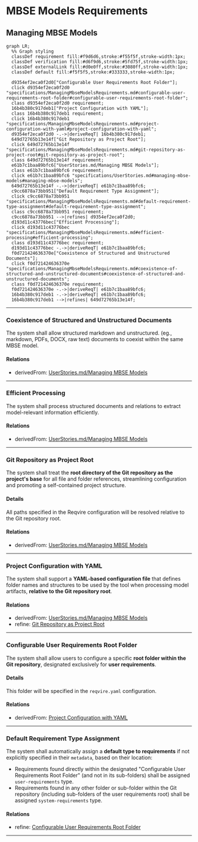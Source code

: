 # MBSE Models Requirements

## Managing MBSE Models
```mermaid
graph LR;
  %% Graph styling
  classDef requirement fill:#f9d6d6,stroke:#f55f5f,stroke-width:1px;
  classDef verification fill:#d6f9d6,stroke:#5fd75f,stroke-width:1px;
  classDef externalLink fill:#d0e0ff,stroke:#3080ff,stroke-width:1px;
  classDef default fill:#f5f5f5,stroke:#333333,stroke-width:1px;

  d9354ef2eca0f2d0["Configurable User Requirements Root Folder"];
  click d9354ef2eca0f2d0 "specifications/ManagingMbseModelsRequirements.md#configurable-user-requirements-root-folder#configurable-user-requirements-root-folder";
  class d9354ef2eca0f2d0 requirement;
  16b4b380c917deb1["Project Configuration with YAML"];
  class 16b4b380c917deb1 requirement;
  click 16b4b380c917deb1 "specifications/ManagingMbseModelsRequirements.md#project-configuration-with-yaml#project-configuration-with-yaml";
  d9354ef2eca0f2d0 -.->|deriveReqT| 16b4b380c917deb1;
  649d72765b13e14f["Git Repository as Project Root"];
  click 649d72765b13e14f "specifications/ManagingMbseModelsRequirements.md#git-repository-as-project-root#git-repository-as-project-root";
  class 649d72765b13e14f requirement;
  e61b7c1baa89bfc6["UserStories.md/Managing MBSE Models"];
  class e61b7c1baa89bfc6 requirement;
  click e61b7c1baa89bfc6 "specifications/UserStories.md#managing-mbse-models#managing-mbse-models";
  649d72765b13e14f -.->|deriveReqT| e61b7c1baa89bfc6;
  c9cc6878a73bb951["Default Requirement Type Assignment"];
  click c9cc6878a73bb951 "specifications/ManagingMbseModelsRequirements.md#default-requirement-type-assignment#default-requirement-type-assignment";
  class c9cc6878a73bb951 requirement;
  c9cc6878a73bb951 -->|refines| d9354ef2eca0f2d0;
  d193d11c43776bec["Efficient Processing"];
  click d193d11c43776bec "specifications/ManagingMbseModelsRequirements.md#efficient-processing#efficient-processing";
  class d193d11c43776bec requirement;
  d193d11c43776bec -.->|deriveReqT| e61b7c1baa89bfc6;
  f0d721424636370e["Coexistence of Structured and Unstructured Documents"];
  click f0d721424636370e "specifications/ManagingMbseModelsRequirements.md#coexistence-of-structured-and-unstructured-documents#coexistence-of-structured-and-unstructured-documents";
  class f0d721424636370e requirement;
  f0d721424636370e -.->|deriveReqT| e61b7c1baa89bfc6;
  16b4b380c917deb1 -.->|deriveReqT| e61b7c1baa89bfc6;
  16b4b380c917deb1 -->|refines| 649d72765b13e14f;
```

---

### Coexistence of Structured and Unstructured Documents

The system shall allow structured markdown and unstructured. (eg., markdown, PDFs, DOCX, raw text) documents to coexist within the same MBSE model.

#### Relations
  * derivedFrom: [UserStories.md/Managing MBSE Models](UserStories.md#managing-mbse-models)

---

### Efficient Processing

The system shall process structured documents and relations to extract model-relevant information efficiently.

#### Relations
  * derivedFrom: [UserStories.md/Managing MBSE Models](UserStories.md#managing-mbse-models)

---

### Git Repository as Project Root

The system shall treat the **root directory of the Git repository as the project's base** for all file and folder references, streamlining configuration and promoting a self-contained project structure.

#### Details

All paths specified in the Reqvire configuration will be resolved relative to the Git repository root.

#### Relations
  * derivedFrom: [UserStories.md/Managing MBSE Models](UserStories.md#managing-mbse-models)

---

### Project Configuration with YAML

The system shall support a **YAML-based configuration file** that defines folder names and structures to be used by the tool when processing model artifacts, **relative to the Git repository root**.

#### Relations
  * derivedFrom: [UserStories.md/Managing MBSE Models](UserStories.md#managing-mbse-models)
   * refine: [Git Repository as Project Root](#git-repository-as-project-root)

---

### Configurable User Requirements Root Folder

The system shall allow users to configure a specific **root folder within the Git repository**, designated exclusively for **user requirements**.

#### Details

This folder will be specified in the `reqvire.yaml` configuration.

#### Relations
  * derivedFrom: [Project Configuration with YAML](#project-configuration-with-yaml)

---

### Default Requirement Type Assignment

The system shall automatically assign a **default type to requirements** if not explicitly specified in their `metadata`, based on their location:
* Requirements found directly within the designated "Configurable User Requirements Root Folder" (and not in its sub-folders) shall be assigned `user-requirements` type.
* Requirements found in any other folder or sub-folder within the Git repository (including sub-folders of the user requirements root) shall be assigned `system-requirements` type.

#### Relations
  * refine: [Configurable User Requirements Root Folder](#configurable-user-requirements-root-folder)

---
